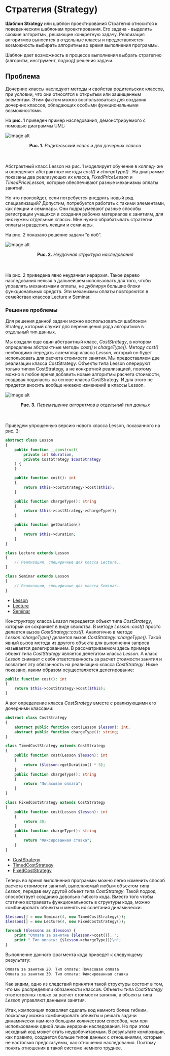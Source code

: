 # Стратегия (Strategy)

**Шаблон Strategy** или шаблон проектирования Стратегия относится к поведенческим шаблонам проектирования. Его задача - выделить схожие алгоритмы, решающие конкретную задачу. Реализация алгоритмов выносится в отдельные классы и предоставляется возможность выбирать алгоритмы во время выполнения программы.

Шаблон дает возможность в процессе выполнения выбрать стратегию (алгоритм, инструмент, подход) решения задачи.

## Проблема

Дочерние классы наследуют методы и свойства родительских классов, при условии, что они относятся к открытым или защищенным элементам. Этим фактом можно воспользоваться для создания дочерних классов, обладающих особыми функциональными возможностями.

На **рис. 1** приведен пример наследования, демонстрируемого с помощью диаграммы UML:

![Image alt](https://github.com/IlnarAhm/php-design-patterns/raw/main/Strategy/img/UML-1.png)

<figcaption align="center"><b>Puc. 1.</b> <i>Родительский класс и два дочерних класса</i></figcaption>
<br/><br/>

Абстрактный класс Lesson на рис. 1 моделирует обучение в коллед- же и определяет абстрактные методы _cost()_ и _chargeType()_ . На диаграмме показаны два реализующих их класса, _FixedPriceLesson_ и _TimedPriceLesson_, которые обеспечивают разные механизмы оплаты занятий.

Но что произойдет, если потребуется внедрить новый ряд специализаций? Допустим, потребуется работать с такими элементами, как лекции и семинары. Они подразумевают разные способы регистрации учащихся и создания рабочих материалов к занятиям, для них нужны отдельные классы. Мне нужно обрабатывать стратегии оплаты и разделять лекции и семинары.

На рис. 2 показано решение задачи “в лоб”.

![Image alt](https://github.com/IlnarAhm/php-design-patterns/raw/main/Strategy/img/UML-2.png)

<figcaption align="center"><b>Puc. 2.</b> <i>Неудачная структура наследования</i></figcaption>
<br/><br/>

На рис. 2 приведена явно неудачная иерархия. Такое дерево наследования нельзя в дальнейшем использовать для того, чтобы управлять механизмами оплаты, не дублируя большие блоки функциональных средств. Эти механизмы оплаты повторяются в семействах классов Lecture и Seminar.

### Решение проблемы

Для решения данной задачи можно воспользоваться шаблоном Strategy, который служит для перемещения ряда алгоритмов в отдельный тип данных.

Мы создали еще один абстрактный класс, _CostStrategy_, в котором определены абстрактные методы _cost()_ и _chargeType()_. Методу _cost()_ необходимо передать экземпляр класса _Lesson_, который он будет использовать для расчета стоимости занятия. Мы предоставляем две реализации класса CostStrategy. Объекты типа Lesson оперируют только типом CostStrategy, а не конкретной реализацией, поэтому можно в любое время добавить новые алгоритмы расчета стоимости, создавая подклассы на основе класса CostStrategy. И для этого не придется вносить вообще никаких изменений в классы Lesson.

![Image alt](https://github.com/IlnarAhm/php-design-patterns/raw/main/Strategy/img/UML-3.png)

<figcaption align="center"><b>Puc. 3.</b> <i>Перемещение алгоритмов в отдельный тип данных</i></figcaption>
<br/><br/>

Приведем упрощенную версию нового класса Lesson, показанного на рис. 3:

```php
abstract class Lesson
{
    public function __construct(
        private int $duration,
        private CostStrategy $costStrategy
    ) {
    }

    public function cost(): int
    {
        return $this->costStrategy->cost($this);
    }

    public function chargeType(): string
    {
        return $this->costStrategy->chargeType();
    }

    public function getDuration()
    {
        return $this->duration;
    }
}

class Lecture extends Lesson
{
    // Реализации, специфичные для класса Lecture...
}

class Seminar extends Lesson
{
    // Реализации, специфичные для класса Seminar...
}
```

-   [Lesson](https://github.com/IlnarAhm/php-design-patterns/tree/main/Strategy/Lesson.php)
-   [Lecture](https://github.com/IlnarAhm/php-design-patterns/tree/main/Strategy/Lecture.php)
-   [Seminar](https://github.com/IlnarAhm/php-design-patterns/tree/main/Strategy/Seminar.php)

Конструктору класса _Lesson_ передается объект типа _CostStrategy_, который он сохраняет в виде свойства. В методе _Lesson::cost()_ просто делается вызов _CostStrategy::cost()_. Аналогично в методе _Lesson::chargeType()_ делается вызов _CostStrategy::chargeType()_. Такой явный вызов метода из другого объекта для выполнения запроса называется делегированием. В рассматриваемом здесь примере объект типа _CostStrategy_ является делегатом класса _Lesson_. А класс _Lesson_ снимает с себя ответственность за расчет стоимости занятия и возлагает эту обязанность на реализацию класса _CostStrategy_. Ниже показано, каким образом осуществляется делегирование:

```php
public function cost(): int
{
    return $this->costStrategy->cost($this);
}
```

А вот определение класса _CostStrategy_ вместе с реализующими его дочерними классами:

```php
abstract class CostStrategy
{
    abstract public function cost(Lesson $lesson): int;
    abstract public function chargeType(): string;
}

class TimedCostStrategy extends CostStrategy
{
    public function cost(Lesson $lesson): int
    {
        return ($lesson->getDuration() * 5);
    }
    public function chargeType(): string
    {
        return "Почасовая оплата";
    }
}

class FixedCostStrategy extends CostStrategy
{
    public function cost(Lesson $lesson): int
    {
        return 30;
    }
    public function chargeType(): string
    {
        return "Фиксированная ставка";
    }
}
```

-   [CostStrategy](https://github.com/IlnarAhm/php-design-patterns/tree/main/Strategy/CostStrategy.php)
-   [TimedCostStrategy](https://github.com/IlnarAhm/php-design-patterns/tree/main/Strategy/TimedCostStrategy.php)
-   [FixedCostStrategy](https://github.com/IlnarAhm/php-design-patterns/tree/main/Strategy/FixedCostStrategy.php)

Теперь во время выполнения программы можно легко изменить способ расчета стоимости занятий, выполняемый любым объектом типа _Lesson_, передав ему другой объект типа _CostStrategy_. Такой подход способствует созданию довольно гибкого кода. Вместо того чтобы статично встраивать функциональность в структуры кода, можно комбинировать объекты и менять их сочетания динамически:

```php
$lessons[] = new Seminar(4, new TimedCostStrategy());
$lessons[] = new Lecture(4, new FixedCostStrategy());

foreach ($lessons as $lesson) {
    print "Оплата за занятие {$lesson->cost()}. ";
    print " Тип оплаты: {$lesson->chargeType()}\n";
}
```

Выполнение данного фрагмента кода приведет к следующему результату:

```zsh
Оплата за занятие 20. Тип оплаты: Почасовая оплата
Оплата за занятие 30. Тип оплаты: Фиксированная ставка
```

Как видим, одно из следствий принятия такой структуры состоит в том, что мы распределили обязанности классов. Объекты типа _CostStrategy_ ответственны только за расчет стоимости занятия, а объекты типа _Lesson_ управляют данными занятия.

Итак, композиция позволяет сделать код намного более гибким, поскольку можно комбинировать объекты и решать задачи динамически намного большим количеством способов, чем при использовании одной лишь иерархии наследования. Но при этом исходный код может стать неудобочитаемым. В результате композиции, как правило, создается больше типов данных с отношениями, которые не настолько предсказуемы, как отношения наследования. Поэтому понять отношения в такой системе немного труднее.
